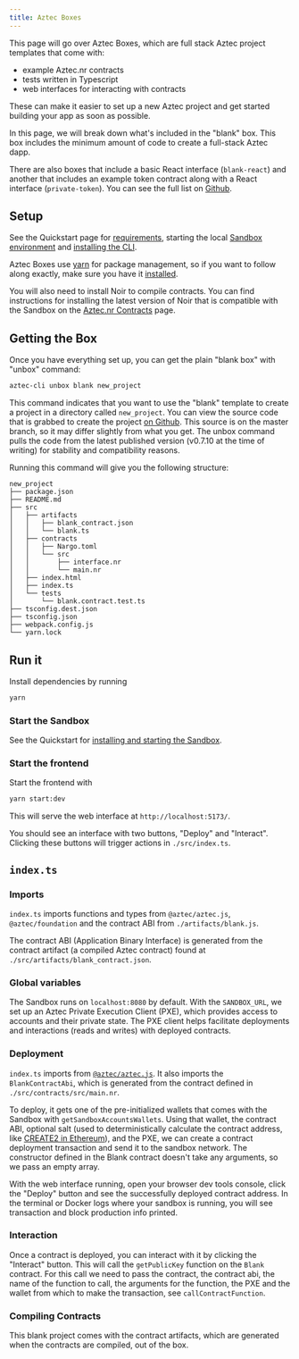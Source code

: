 ```yaml
---
title: Aztec Boxes
---
```


This page will go over Aztec Boxes, which are full stack Aztec project templates that come with:

- example Aztec.nr contracts
- tests written in Typescript
- web interfaces for interacting with contracts

These can make it easier to set up a new Aztec project and get started building your app as soon as possible.

In this page, we will break down what's included in the "blank" box. This box includes the minimum amount of code to create a full-stack Aztec dapp.

There are also boxes that include a basic React interface (`blank-react`) and another that includes an example token contract along with a React interface (`private-token`). You can see the full list on [Github](https://github.com/AztecProtocol/aztec-packages/tree/master/yarn-project/boxes).

## Setup

See the Quickstart page for [requirements](./quickstart.md#requirements), starting the local [Sandbox environment](./quickstart.md#sandbox-installation) and [installing the CLI](./quickstart#cli-installation).

Aztec Boxes use [yarn](https://classic.yarnpkg.com/) for package management, so if you want to follow along exactly, make sure you have it [installed](https://classic.yarnpkg.com/en/docs/install).

You will also need to install Noir to compile contracts. You can find instructions for installing the latest version of Noir that is compatible with the Sandbox on the [Aztec.nr Contracts](../contracts/main.md#install-noir) page.

## Getting the Box

Once you have everything set up, you can get the plain "blank box" with "unbox" command:

```bash
aztec-cli unbox blank new_project
```

This command indicates that you want to use the "blank" template to create a project in a directory called `new_project`. You can view the source code that is grabbed to create the project [on Github](https://github.com/AztecProtocol/aztec-packages/tree/master/yarn-project/boxes). This source is on the master branch, so it may differ slightly from what you get. The unbox command pulls the code from the latest published version (v0.7.10 at the time of writing) for stability and compatibility reasons.

Running this command will give you the following structure:

```tree
new_project
├── package.json
├── README.md
├── src
│   ├── artifacts
│   │   ├── blank_contract.json
│   │   └── blank.ts
│   ├── contracts
│   │   ├── Nargo.toml
│   │   └── src
│   │       ├── interface.nr
│   │       └── main.nr
│   ├── index.html
│   ├── index.ts
│   └── tests
│       └── blank.contract.test.ts
├── tsconfig.dest.json
├── tsconfig.json
├── webpack.config.js
└── yarn.lock
```

## Run it

Install dependencies by running

```bash
yarn
```

### Start the Sandbox

See the Quickstart for [installing and starting the Sandbox](./quickstart.md#sandbox-installation).

### Start the frontend

Start the frontend with

```bash
yarn start:dev
```

This will serve the web interface at `http://localhost:5173/`.

You should see an interface with two buttons, "Deploy" and "Interact". Clicking these buttons will trigger actions in `./src/index.ts`.

## `index.ts`

### Imports

`index.ts` imports functions and types from `@aztec/aztec.js`, `@aztec/foundation` and the contract ABI from `./artifacts/blank.js`.

The contract ABI (Application Binary Interface) is generated from the contract artifact (a compiled Aztec contract) found at `./src/artifacts/blank_contract.json`.

### Global variables

The Sandbox runs on `localhost:8080` by default. With the `SANDBOX_URL`, we set up an Aztec Private Execution Client (PXE), which provides access to accounts and their private state. The PXE client helps facilitate deployments and interactions (reads and writes) with deployed contracts.

### Deployment

`index.ts` imports from [`@aztec/aztec.js`](https://github.com/AztecProtocol/aztec-packages/tree/master/yarn-project/aztec.js). It also imports the `BlankContractAbi`, which is generated from the contract defined in `./src/contracts/src/main.nr`.

To deploy, it gets one of the pre-initialized wallets that comes with the Sandbox with `getSandboxAccountsWallets`. Using that wallet, the contract ABI, optional salt (used to deterministically calculate the contract address, like [CREATE2 in Ethereum](https://docs.openzeppelin.com/cli/2.8/deploying-with-create2)), and the PXE, we can create a contract deployment transaction and send it to the sandbox network. The constructor defined in the Blank contract doesn't take any arguments, so we pass an empty array.

With the web interface running, open your browser dev tools console, click the "Deploy" button and see the successfully deployed contract address. In the terminal or Docker logs where your sandbox is running, you will see transaction and block production info printed.

### Interaction

Once a contract is deployed, you can interact with it by clicking the "Interact" button. This will call the `getPublicKey` function on the `Blank` contract. For this call we need to pass the contract, the contract abi, the name of the function to call, the arguments for the function, the PXE and the wallet from which to make the transaction, see `callContractFunction`.

### Compiling Contracts

This blank project comes with the contract artifacts, which are generated when the contracts are compiled, out of the box.
